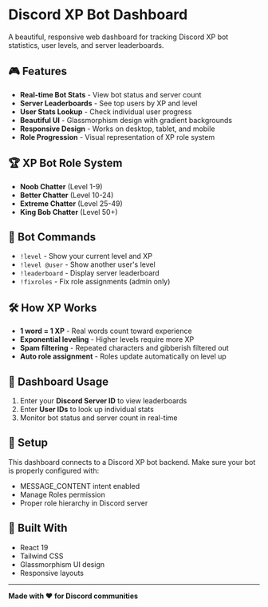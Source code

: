 # Discord XP Bot Dashboard

A beautiful, responsive web dashboard for tracking Discord XP bot statistics, user levels, and server leaderboards.

## 🎮 Features

- **Real-time Bot Stats** - View bot status and server count
- **Server Leaderboards** - See top users by XP and level  
- **User Stats Lookup** - Check individual user progress
- **Beautiful UI** - Glassmorphism design with gradient backgrounds
- **Responsive Design** - Works on desktop, tablet, and mobile
- **Role Progression** - Visual representation of XP role system

## 🏆 XP Bot Role System

- **Noob Chatter** (Level 1-9)
- **Better Chatter** (Level 10-24)  
- **Extreme Chatter** (Level 25-49)
- **King Bob Chatter** (Level 50+)

## 🚀 Bot Commands

- `!level` - Show your current level and XP
- `!level @user` - Show another user's level
- `!leaderboard` - Display server leaderboard
- `!fixroles` - Fix role assignments (admin only)

## 🛠 How XP Works

- **1 word = 1 XP** - Real words count toward experience
- **Exponential leveling** - Higher levels require more XP
- **Spam filtering** - Repeated characters and gibberish filtered out
- **Auto role assignment** - Roles update automatically on level up

## 📱 Dashboard Usage

1. Enter your **Discord Server ID** to view leaderboards
2. Enter **User IDs** to look up individual stats
3. Monitor bot status and server count in real-time

## 🔧 Setup

This dashboard connects to a Discord XP bot backend. Make sure your bot is properly configured with:

- MESSAGE_CONTENT intent enabled
- Manage Roles permission
- Proper role hierarchy in Discord server

## 🎨 Built With

- React 19
- Tailwind CSS
- Glassmorphism UI design
- Responsive layouts

---

**Made with ❤️ for Discord communities**